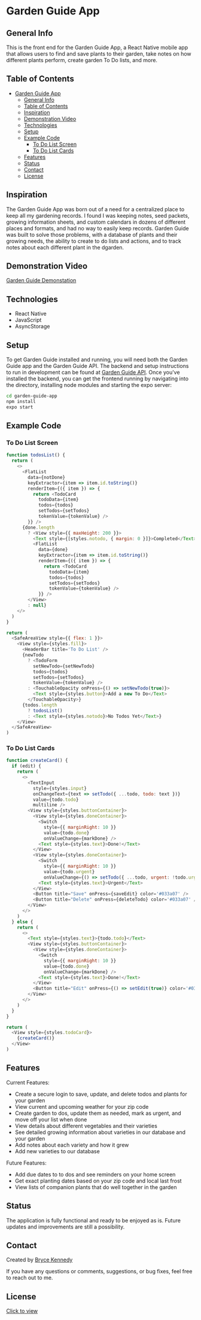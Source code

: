 # Garden Guide App

## General Info

This is the front end for the Garden Guide App, a React Native mobile app that allows users to find and save plants to their garden, take notes on how different plants perform, create garden To Do lists, and more.

## Table of Contents

- [Garden Guide App](#garden-guide-app)
  - [General Info](#general-info)
  - [Table of Contents](#table-of-contents)
  - [Inspiration](#inspiration)
  - [Demonstration Video](#demonstration-video)
  - [Technologies](#technologies)
  - [Setup](#setup)
  - [Example Code](#example-code)
    - [To Do List Screen](#to-do-list-screen)
    - [To Do List Cards](#to-do-list-cards)
  - [Features](#features)
  - [Status](#status)
  - [Contact](#contact)
  - [License](#license)

## Inspiration

The Garden Guide App was born out of a need for a centralized place to keep all my gardening records. I found I was keeping notes, seed packets, growing information sheets, and custom calendars in dozens of different places and formats, and had no way to easily keep records. Garden Guide was built to solve those problems, with a database of plants and their growing needs, the ability to create to do lists and actions, and to track notes about each different plant in the dgarden.

## Demonstration Video

[Garden Guide Demonstation](https://www.youtube.com/)

## Technologies

- React Native
- JavaScript
- AsyncStorage

## Setup

To get Garden Guide installed and running, you will need both the Garden Guide app and the Garden Guide API. The backend and setup instructions to run in development can be found at [Garden Guide API](https://github.com/btken88/garden-guide-api). Once you've installed the backend, you can get the frontend running by navigating into the directory, installing node modules and starting the expo server:

```bash
cd garden-guide-app
npm install
expo start
```

## Example Code

### To Do List Screen

```javascript
function todosList() {
  return (
    <>
      <FlatList
        data={notDone}
        keyExtractor={item => item.id.toString()}
        renderItem={({ item }) => {
          return <TodoCard
            todoData={item}
            todos={todos}
            setTodos={setTodos}
            tokenValue={tokenValue} />
        }} />
      {done.length
        ? <View style={{ maxHeight: 200 }}>
          <Text style={[styles.notodo, { margin: 0 }]}>Completed</Text>
          <FlatList
            data={done}
            keyExtractor={item => item.id.toString()}
            renderItem={({ item }) => {
              return <TodoCard
                todoData={item}
                todos={todos}
                setTodos={setTodos}
                tokenValue={tokenValue} />
            }} />
        </View>
        : null}
    </>
  )
}

return (
  <SafeAreaView style={{ flex: 1 }}>
    <View style={styles.fill}>
      <HeaderBar title='To Do List' />
      {newTodo
        ? <TodoForm
          setNewTodo={setNewTodo}
          todos={todos}
          setTodos={setTodos}
          tokenValue={tokenValue} />
        : <TouchableOpacity onPress={() => setNewTodo(true)}>
          <Text style={styles.button}>Add a new To Do</Text>
        </TouchableOpacity>}
      {todos.length
        ? todosList()
        : <Text style={styles.notodo}>No Todos Yet</Text>}
    </View>
  </SafeAreaView>
)
```

### To Do List Cards

```javascript
function createCard() {
  if (edit) {
    return (
      <>
        <TextInput
          style={styles.input}
          onChangeText={text => setTodo({ ...todo, todo: text })}
          value={todo.todo}
          multiline />
        <View style={styles.buttonContainer}>
          <View style={styles.doneContainer}>
            <Switch
              style={{ marginRight: 10 }}
              value={todo.done}
              onValueChange={markDone} />
            <Text style={styles.text}>Done!</Text>
          </View>
          <View style={styles.doneContainer}>
            <Switch
              style={{ marginRight: 10 }}
              value={todo.urgent}
              onValueChange={() => setTodo({ ...todo, urgent: !todo.urgent })} />
            <Text style={styles.text}>Urgent</Text>
          </View>
          <Button title="Save" onPress={saveEdit} color='#033a07' />
          <Button title="Delete" onPress={deleteTodo} color='#033a07' />
        </View>
      </>
    )
  } else {
    return (
      <>
        <Text style={styles.text}>{todo.todo}</Text>
        <View style={styles.buttonContainer}>
          <View style={styles.doneContainer}>
            <Switch
              style={{ marginRight: 10 }}
              value={todo.done}
              onValueChange={markDone} />
            <Text style={styles.text}>Done!</Text>
          </View>
          <Button title="Edit" onPress={() => setEdit(true)} color='#033a07' />
        </View>
      </>
    )
  }
}

return (
  <View style={styles.todoCard}>
    {createCard()}
  </View>
)
```

## Features

Current Features:

- Create a secure login to save, update, and delete todos and plants for your garden
- View current and upcoming weather for your zip code
- Create garden to dos, update them as needed, mark as urgent, and move off your list when done
- View details about different vegetables and their varieties
- See detailed growing information about varieties in our database and your garden
- Add notes about each variety and how it grew
- Add new varieties to our database

Future Features:

- Add due dates to to dos and see reminders on your home screen
- Get exact planting dates based on your zip code and local last frost
- View lists of companion plants that do well together in the garden

## Status

The application is fully functional and ready to be enjoyed as is. Future updates and improvements are still a possibility.

## Contact

Created by [Bryce Kennedy](https://www.linkedin.com/in/bryce-kennedy/)

If you have any questions or comments, suggestions, or bug fixes, feel free to reach out to me.

## License

[Click to view](https://github.com/btken88/garden-guide-app/blob/master/license.txt)
